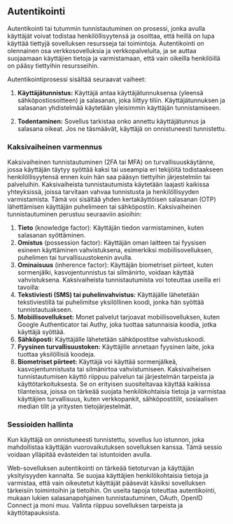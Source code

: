 ## Autentikointi
Autentikointi tai tutummin tunnistautuminen on prosessi, jonka avulla käyttäjät voivat todistaa henkilöllisyytensä ja osoittaa, että heillä on lupa käyttää tiettyjä sovelluksen resursseja tai toimintoja. Autentikointi on olennainen osa verkkosovelluksia ja verkkopalveluita, ja se auttaa suojaamaan käyttäjien tietoja ja varmistamaan, että vain oikeilla henkilöillä on pääsy tiettyihin resursseihin.

Autentikointiprosessi sisältää seuraavat vaiheet:

1. **Käyttäjätunnistus:** Käyttäjä antaa käyttäjätunnuksensa (yleensä sähköpostiosoitteen) ja salasanan, joka liittyy tiliin. Käyttäjätunnuksen ja salasanan yhdistelmää käytetään yleisimmin käyttäjän tunnistamiseen.

2. **Todentaminen:** Sovellus tarkistaa onko annettu käyttäjätunnus ja salasana oikeat. Jos ne täsmäävät, käyttäjä on onnistuneesti tunnistettu.

### Kaksivaiheinen varmennus
Kaksivaiheinen tunnistautuminen (2FA tai MFA) on turvallisuuskäytänne, jossa käyttäjän täytyy syöttää kaksi tai useampia eri tekijöitä todistaakseen henkilöllisyytensä ennen kuin hän saa pääsyn tiettyihin järjestelmiin tai palveluihin. Kaksivaiheista tunnistautumista käytetään laajasti kaikissa yhteyksissä, joissa tarvitaan vahvaa tunnistusta ja henkilöllisyyden varmistamista. Tämä voi sisältää yhden kertakäyttöisen salasanan (OTP) lähettämisen käyttäjän puhelimeen tai sähköpostiin.
Kaksivaiheinen tunnistautuminen perustuu seuraaviin asioihin:
1. **Tieto** (knowledge factor): Käyttäjän tiedon varmistaminen, kuten salasanan syöttäminen.
2. **Omistus** (possession factor): Käyttäjän oman laitteen tai fyysisen esineen käyttäminen vahvistuksena, esimerkiksi mobiilisovelluksen, puhelimen tai turvallisuustokenin avulla.
3. **Ominaisuus** (inherence factor): Käyttäjän biometriset piirteet, kuten sormenjälki, kasvojentunnistus tai silmänirto, voidaan käyttää vahvistuksena.
Kaksivaiheista tunnistautumista voi toteuttaa useilla eri tavoilla:
1. **Tekstiviesti (SMS) tai puhelinvahvistus:** Käyttäjälle lähetetään tekstiviestillä tai puhelimitse yksilöllinen koodi, jonka hän syöttää tunnistautuakseen.
2. **Mobiilisovellukset:** Monet palvelut tarjoavat mobiilisovelluksen, kuten Google Authenticator tai Authy, joka tuottaa satunnaisia koodia, jotka käyttäjä syöttää.
3. **Sähköposti:** Käyttäjälle lähetetään sähköpostitse vahvistuskoodi.
4. **Fyysinen turvallisuustoken:** Käyttäjille annetaan fyysinen laite, joka tuottaa yksilöllisiä koodeja.
5. **Biometriset piirteet:** Käyttäjä voi käyttää sormenjälkeä, kasvojentunnistusta tai silmänirtoa vahvistumiseen.
Kaksivaiheisen tunnistautumisen käyttö riippuu palvelun tai järjestelmän tarpeista ja käyttötarkoituksesta. Se on erityisen suositeltavaa käyttää kaikissa tilanteissa, joissa on tärkeää suojata henkilökohtaisia tietoja ja varmistaa käyttäjien turvallisuus, kuten verkkopankit, sähköpostitilit, sosiaalisen median tilit ja yritysten tietojärjestelmät.

### Sessioiden hallinta
Kun käyttäjä on onnistuneesti tunnistettu, sovellus luo istunnon, joka mahdollistaa käyttäjän vuorovaikutuksen sovelluksen kanssa. Tämä sessio voidaan ylläpitää evästeiden tai istuntoiden avulla.

Web-sovelluksen autentikointi on tärkeää tietoturvan ja käyttäjän yksityisyyden kannalta. Se suojaa käyttäjien henkilökohtaisia tietoja ja varmistaa, että vain oikeutetut käyttäjät pääsevät käsiksi sovelluksen tärkeisiin toimintoihin ja tietoihin. On useita tapoja toteuttaa autentikointi, mukaan lukien salasanapohjainen tunnistautuminen, OAuth, OpenID Connect ja moni muu. Valinta riippuu sovelluksen tarpeista ja käyttötapauksista.
